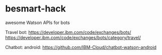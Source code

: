 # besmart-hack
awesome Watson APIs for bots

Travel bot: https://developer.ibm.com/code/exchanges/bots/
https://developer.ibm.com/code/exchanges/bots/category/travel/

Chatbot: android: https://github.com/IBM-Cloud/chatbot-watson-android
